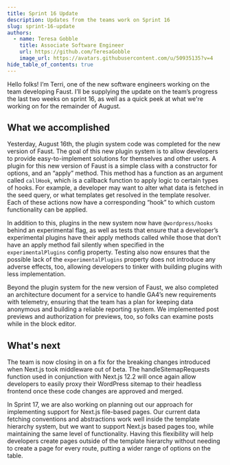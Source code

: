 ```yaml
---
title: Sprint 16 Update
description: Updates from the teams work on Sprint 16
slug: sprint-16-update
authors:
  - name: Teresa Gobble
    title: Associate Software Engineer
    url: https://github.com/TeresaGobble
    image_url: https://avatars.githubusercontent.com/u/50935135?v=4
hide_table_of_contents: true
---
```


Hello folks! I’m Terri, one of the new software engineers working on the team developing Faust. I’ll be supplying the update on the team’s progress the last two weeks on sprint 16, as well as a quick peek at what we're working on for the remainder of August.

## What we accomplished

Yesterday, August 16th, the plugin system code was completed for the new version of Faust. The goal of this new plugin system is to allow developers to provide easy-to-implement solutions for themselves and other users. A plugin for this new version of Faust is a simple class with a constructor for options, and an “apply” method. This method has a function as an argument called `callHook`, which is a callback function to apply logic to certain types of hooks. For example, a developer may want to alter what data is fetched in the seed query, or what templates get resolved in the template resolver. Each of these actions now have a corresponding “hook” to which custom functionality can be applied.

In addition to this, plugins in the new system now have `@wordpress/hooks` behind an experimental flag, as well as tests that ensure that a developer’s experimental plugins have their apply methods called while those that don’t have an apply method fail silently when specified in the `experimentalPlugins` config property. Testing also now ensures that the possible lack of the `experimentalPlugins` property does not introduce any adverse effects, too, allowing developers to tinker with building plugins with less implementation.

Beyond the plugin system for the new version of Faust, we also completed an architecture document for a service to handle GA4’s new requirements with telemetry, ensuring that the team has a plan for keeping data anonymous and building a reliable reporting system. We implemented post previews and authorization for previews, too, so folks can examine posts while in the block editor.

## What's next

The team is now closing in on a fix for the breaking changes introduced when Next.js took middleware out of beta. The handleSitemapRequests function used in conjunction with Next.js 12.2 will once again allow developers to easily proxy their WordPress sitemap to their headless frontend once these code changes are approved and merged.

In Sprint 17, we are also working on planning out our approach for implementing support for Next.js file-based pages. Our current data fetching conventions and abstractions work well inside the template hierarchy system, but we want to support Next.js based pages too, while maintaining the same level of functionality. Having this flexibility will help developers create pages outside of the template hierarchy without needing to create a page for every route, putting a wider range of options on the table.

